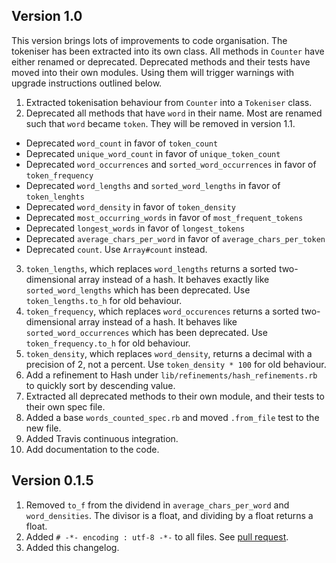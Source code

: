 ## Version 1.0

This version brings lots of improvements to code organisation. The tokeniser has been extracted into its own class. All methods in `Counter` have either renamed or deprecated. Deprecated methods and their tests have moved into their own modules. Using them will trigger warnings with upgrade instructions outlined below.

1. Extracted tokenisation behaviour from `Counter` into a `Tokeniser` class.
2. Deprecated all methods that have `word` in their name. Most are renamed such that `word` became `token`. They will be removed in version 1.1.
  - Deprecated `word_count` in favor of `token_count`
  - Deprecated `unique_word_count` in favor of `unique_token_count`
  - Deprecated `word_occurrences` and `sorted_word_occurrences` in favor of `token_frequency`
  - Deprecated `word_lengths` and `sorted_word_lengths` in favor of `token_lenghts`
  - Deprecated `word_density` in favor of `token_density`
  - Deprecated `most_occurring_words` in favor of `most_frequent_tokens`
  - Deprecated `longest_words` in favor of `longest_tokens`
  - Deprecated `average_chars_per_word` in favor of `average_chars_per_token`
  - Deprecated `count`. Use `Array#count` instead.
3. `token_lengths`, which replaces `word_lengths` returns a sorted two-dimensional array instead of a hash. It behaves exactly like `sorted_word_lengths` which has been deprecated. Use `token_lengths.to_h` for old behaviour.
4. `token_frequency`, which replaces `word_occurences` returns a sorted two-dimensional array instead of a hash. It behaves like `sorted_word_occurrences` which has been deprecated. Use `token_frequency.to_h` for old behaviour.
5. `token_density`, which replaces `word_density`, returns a decimal with a precision of 2, not a percent. Use `token_density * 100` for old behaviour.
6. Add a refinement to Hash under `lib/refinements/hash_refinements.rb` to quickly sort by descending value.
7. Extracted all deprecated methods to their own module, and their tests to their own spec file.
8. Added a base `words_counted_spec.rb` and moved `.from_file` test to the new file.
9. Added Travis continuous integration.
10. Add documentation to the code.

## Version 0.1.5

1. Removed `to_f` from the dividend in `average_chars_per_word` and `word_densities`. The divisor is a float, and dividing by a float returns a float.
2. Added `# -*- encoding : utf-8 -*-` to all files. See [pull request][1].
3. Added this changelog.

  [1]: https://github.com/abitdodgy/words_counted/pull/12
